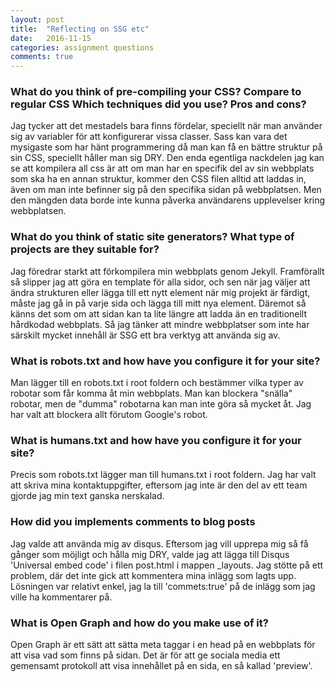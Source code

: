 ```yaml
---
layout: post
title:  "Reflecting on SSG etc"
date:   2016-11-15
categories: assignment questions
comments: true
---
```


<h3>What do you think of pre-compiling your CSS?
        Compare to regular CSS
        Which techniques did you use?
        Pros and cons?</h3>
Jag tycker att det mestadels bara finns fördelar, speciellt när man använder sig av variabler för att konfigurerar vissa classer. 
Sass kan vara det mysigaste som har hänt programmering då man kan få en bättre struktur på sin CSS, speciellt håller man sig DRY. 
Den enda egentliga nackdelen jag kan se att kompilera all css är att om man har en specifik del av sin webbplats som ska ha en annan  
struktur, kommer den CSS filen alltid att laddas in, även om man inte befinner sig på den specifika sidan på webbplatsen. Men den mängden  
data borde inte kunna påverka användarens upplevelser kring webbplatsen.

<h3>What do you think of static site generators?
        What type of projects are they suitable for?</h3>
Jag föredrar starkt att förkompilera min webbplats genom Jekyll. Framförallt så slipper jag att göra en template för alla sidor, och sen 
när jag väljer att ändra strukturen eller lägga till ett nytt element när mig projekt är färdigt, måste jag gå in på varje sida och lägga 
till mitt nya element. Däremot så känns det som om att sidan kan ta lite längre att ladda än en traditionellt hårdkodad webbplats. Så jag 
tänker att mindre webbplatser som inte har särskilt mycket innehåll är SSG ett bra verktyg att använda sig av.

<h3>What is robots.txt and how have you configure it for your site?</h3>
Man lägger till en robots.txt i root foldern och bestämmer vilka typer av robotar som får komma åt min webbplats. Man kan blockera "snälla" robotar,
men de "dumma" robotarna kan man inte göra så mycket åt. Jag har valt att blockera allt förutom Google's robot.

<h3>What is humans.txt and how have you configure it for your site?</h3>
Precis som robots.txt lägger man till humans.txt i root foldern. Jag har valt att skriva mina kontaktuppgifter, eftersom jag inte är den del av ett team
gjorde jag min text ganska nerskalad.

<h3>How did you implements comments to blog posts</h3>
Jag valde att använda mig av disqus. Eftersom jag vill upprepa mig så få gånger som möjligt och hålla mig DRY, valde jag att lägga till Disqus 'Universal 
embed code' i filen post.html i mappen _layouts. Jag stötte på ett problem, där det inte gick att kommentera mina inlägg som lagts upp. Lösningen var relativt 
enkel, jag la till 'commets:true' på de inlägg som jag ville ha kommentarer på.

<h3>What is Open Graph and how do you make use of it?</h3>
Open Graph är ett sätt att sätta meta taggar i en head på en webbplats för att visa vad som finns på sidan. Det är för att ge sociala media ett gemensamt protokoll att 
visa innehållet på en sida, en så kallad 'preview'.